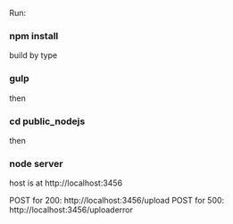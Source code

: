 Run:
### npm install
build by type
### gulp
then
### cd public_nodejs
then
### node server

host is at http://localhost:3456

POST for 200:
http://localhost:3456/upload
POST for 500:
http://localhost:3456/uploaderror
